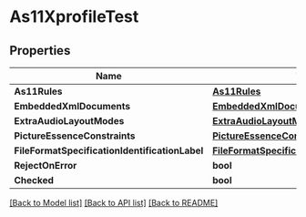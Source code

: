 # As11XprofileTest

## Properties

Name | Type | Description | Notes
------------ | ------------- | ------------- | -------------
**As11Rules** | [**As11Rules**](as11_rules.md) |  | [optional] 
**EmbeddedXmlDocuments** | [**EmbeddedXmlDocuments**](embedded_xml_documents.md) |  | [optional] 
**ExtraAudioLayoutModes** | [**ExtraAudioLayoutModes**](extra_audio_layout_modes.md) |  | [optional] 
**PictureEssenceConstraints** | [**PictureEssenceConstraints**](picture_essence_constraints.md) |  | [optional] 
**FileFormatSpecificationIdentificationLabel** | [**FileFormatSpecificationIdentificationLabel**](file_format_specification_identification_label.md) |  | [optional] 
**RejectOnError** | **bool** |  | [optional] 
**Checked** | **bool** |  | [optional] 

[[Back to Model list]](../README.md#documentation-for-models) [[Back to API list]](../README.md#documentation-for-api-endpoints) [[Back to README]](../README.md)


